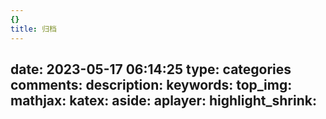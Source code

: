 ```yaml
---
{}
title: 归档
---
```

date: 2023-05-17 06:14:25
type: categories
comments:
description:
keywords:
top_img:
mathjax:
katex:
aside:
aplayer:
highlight_shrink:
---